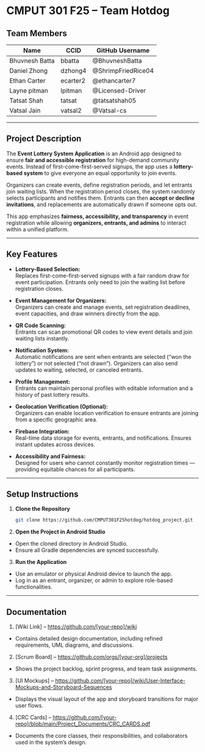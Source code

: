 # **CMPUT 301 F25 – Team Hotdog**

## **Team Members**

| Name | CCID | GitHub Username |
|------|------|-----------------|
| Bhuvnesh Batta | bbatta | @BhuvneshBatta|
| Daniel Zhong | dzhong4 | @ShrimpFriedRice04|
| Ethan Carter | ecarter2 | @ethancarter7 |
| Layne pitman | lpitman | @Licensed-Driver |
| Tatsat Shah | tatsat | @tatsatshah05 |
| Vatsal Jain | vatsal2 | @Vatsal-cs |

---

## **Project Description**

The **Event Lottery System Application** is an Android app designed to ensure **fair and accessible registration** for high-demand community events. Instead of first-come-first-served signups, the app uses a **lottery-based system** to give everyone an equal opportunity to join events.  

Organizers can create events, define registration periods, and let entrants join waiting lists. When the registration period closes, the system randomly selects participants and notifies them. Entrants can then **accept or decline invitations**, and replacements are automatically drawn if someone opts out.  

This app emphasizes **fairness, accessibility, and transparency** in event registration while allowing **organizers, entrants, and admins** to interact within a unified platform.

---

## **Key Features**

- **Lottery-Based Selection:**  
  Replaces first-come-first-served signups with a fair random draw for event participation. Entrants only need to join the waiting list before registration closes.

- **Event Management for Organizers:**  
  Organizers can create and manage events, set registration deadlines, event capacities, and draw winners directly from the app.

- **QR Code Scanning:**  
  Entrants can scan promotional QR codes to view event details and join waiting lists instantly.

- **Notification System:**  
  Automatic notifications are sent when entrants are selected (“won the lottery”) or not selected (“not drawn”). Organizers can also send updates to waiting, selected, or canceled entrants.

- **Profile Management:**  
  Entrants can maintain personal profiles with editable information and a history of past lottery results.

- **Geolocation Verification (Optional):**  
  Organizers can enable location verification to ensure entrants are joining from a specific geographic area.

- **Firebase Integration:**  
  Real-time data storage for events, entrants, and notifications. Ensures instant updates across devices.

- **Accessibility and Fairness:**  
  Designed for users who cannot constantly monitor registration times — providing equitable chances for all participants.

---

## **Setup Instructions**

1. **Clone the Repository**
   ```bash
   git clone https://github.com/CMPUT301F25hotdog/hotdog_project.git
   
2. **Open the Project in Android Studio**
- Open the cloned directory in Android Studio.
- Ensure all Gradle dependencies are synced successfully.

3. **Run the Application**
- Use an emulator or physical Android device to launch the app.
- Log in as an entrant, organizer, or admin to explore role-based functionalities.

---

## **Documentation**

1. [Wiki Link] – https://github.com/[your-repo]/wiki

- Contains detailed design documentation, including refined requirements, UML diagrams, and discussions.

2. [Scrum Board] – https://github.com/orgs/[your-org]/projects

- Shows the project backlog, sprint progress, and team task assignments.

3. [UI Mockups] – https://github.com/[your-repo]/wiki/User-Interface-Mockups-and-Storyboard-Sequences

- Displays the visual layout of the app and storyboard transitions for major user flows.

4. [CRC Cards] – https://github.com/[your-repo]/blob/main/Project_Documents/CRC_CARDS.pdf

- Documents the core classes, their responsibilities, and collaborators used in the system’s design.
